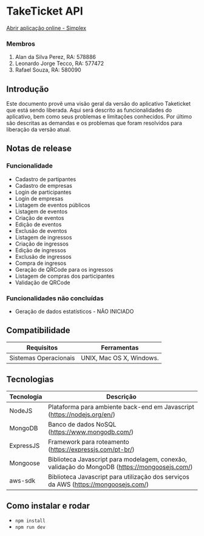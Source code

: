 # TakeTicket API

[Abrir aplicação online - Simplex](http://xxx)

### Membros
1. Alan da Silva Perez, RA: 578886
2. Leonardo Jorge Tecco, RA: 577472
3. Rafael Souza, RA: 580090

## Introdução
Este documento provê uma visão geral da versão do aplicativo Taketicket que está sendo liberada.
Aqui será descrito as funcionalidades do aplicativo, bem como seus problemas e limitações conhecidos.
Por último são descritas as demandas e os problemas que foram resolvidos para liberação da versão atual.

## Notas de release

### Funcionalidade

- Cadastro de partipantes
- Cadastro de empresas
- Login de participantes
- Login de empresas
- Listagem de eventos públicos
- Listagem de eventos
- Criação de eventos
- Edição de eventos
- Exclusão de eventos
- Listagem de ingressos
- Criação de ingressos
- Edição de ingressos
- Exclusão de ingressos
- Compra de ingresos
- Geração de QRCode para os ingressos
- Listagem de compras dos participantes
- Validação de QRCode

### Funcionalidades não concluídas

- Geração de dados estatísticos - NÃO INICIADO

## Compatibilidade

| Requisitos    | Ferramentas   |
|---------------|---------------|
| Sistemas Operacionais | UNIX, Mac OS X, Windows. |

## Tecnologias

| Tecnologia   | Descrição |
|-------------|-----------|
| NodeJS | Plataforma para ambiente back-end em Javascript (https://nodejs.org/en/) |
| MongoDB | Banco de dados NoSQL (https://www.mongodb.com/) |
| ExpressJS | Framework para roteamento (https://expressjs.com/pt-br/) |
| Mongoose | Biblioteca Javascript para modelagem, conexão, validação do MongoDB (https://mongoosejs.com/) |
| aws-sdk | Biblioteca Javascript para utilização dos serviços da AWS (https://mongoosejs.com/) |

## Como instalar e rodar

- `npm install`
- `npm run dev`
